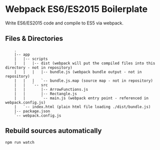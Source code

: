 # Webpack ES6/ES2015 Boilerplate
Write ES6/ES2015 code and compile to ES5 via webpack.

## Files & Directories
```
    .
    |-- app
    |   |-- scripts
    |   |   |-- dist (webpack will put the compiled files into this directory - not in repository)
    |   |   |   |-- bundle.js (webpack bundle output - not in repository)
    |   |   |   `-- bundle.js.map (source map - not in repository)
    |   |   `-- src
    |   |       |-- ArrowFunctions.js
    |   |       |-- Rectangle.js
    |   |       `-- main.js (webpack entry point - referenced in webpack.config.js)
    |   `-- index.html (plain html file loading ./dist/bundle.js)
    |-- package.json
    `-- webpack.config.js 
```

## Rebuild sources automatically
```
npm run watch
```

